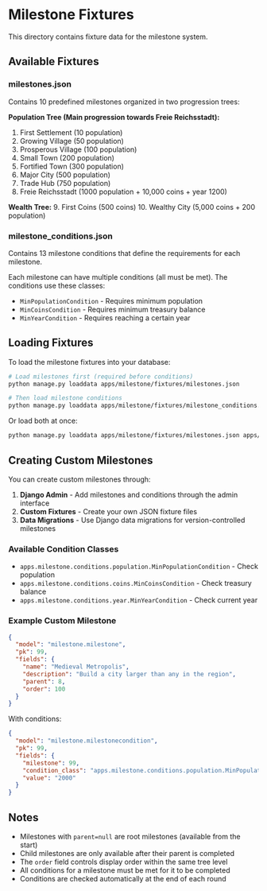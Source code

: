 # Milestone Fixtures

This directory contains fixture data for the milestone system.

## Available Fixtures

### milestones.json
Contains 10 predefined milestones organized in two progression trees:

**Population Tree (Main progression towards Freie Reichsstadt):**
1. First Settlement (10 population)
2. Growing Village (50 population)
3. Prosperous Village (100 population)
4. Small Town (200 population)
5. Fortified Town (300 population)
6. Major City (500 population)
7. Trade Hub (750 population)
8. Freie Reichsstadt (1000 population + 10,000 coins + year 1200)

**Wealth Tree:**
9. First Coins (500 coins)
10. Wealthy City (5,000 coins + 200 population)

### milestone_conditions.json
Contains 13 milestone conditions that define the requirements for each milestone.

Each milestone can have multiple conditions (all must be met). The conditions use these classes:
- `MinPopulationCondition` - Requires minimum population
- `MinCoinsCondition` - Requires minimum treasury balance
- `MinYearCondition` - Requires reaching a certain year

## Loading Fixtures

To load the milestone fixtures into your database:

```bash
# Load milestones first (required before conditions)
python manage.py loaddata apps/milestone/fixtures/milestones.json

# Then load milestone conditions
python manage.py loaddata apps/milestone/fixtures/milestone_conditions.json
```

Or load both at once:
```bash
python manage.py loaddata apps/milestone/fixtures/milestones.json apps/milestone/fixtures/milestone_conditions.json
```

## Creating Custom Milestones

You can create custom milestones through:

1. **Django Admin** - Add milestones and conditions through the admin interface
2. **Custom Fixtures** - Create your own JSON fixture files
3. **Data Migrations** - Use Django data migrations for version-controlled milestones

### Available Condition Classes

- `apps.milestone.conditions.population.MinPopulationCondition` - Check population
- `apps.milestone.conditions.coins.MinCoinsCondition` - Check treasury balance
- `apps.milestone.conditions.year.MinYearCondition` - Check current year

### Example Custom Milestone

```json
{
  "model": "milestone.milestone",
  "pk": 99,
  "fields": {
    "name": "Medieval Metropolis",
    "description": "Build a city larger than any in the region",
    "parent": 8,
    "order": 100
  }
}
```

With conditions:
```json
{
  "model": "milestone.milestonecondition",
  "pk": 99,
  "fields": {
    "milestone": 99,
    "condition_class": "apps.milestone.conditions.population.MinPopulationCondition",
    "value": "2000"
  }
}
```

## Notes

- Milestones with `parent=null` are root milestones (available from the start)
- Child milestones are only available after their parent is completed
- The `order` field controls display order within the same tree level
- All conditions for a milestone must be met for it to be completed
- Conditions are checked automatically at the end of each round
